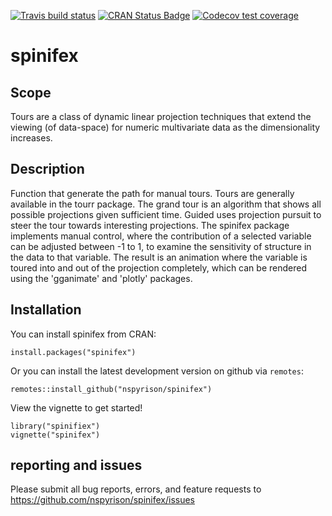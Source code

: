 [![Travis build status](https://travis-ci.org/nspyrison/spinifex.svg?branch=master)](https://travis-ci.org/nspyrison/spinifex)
[![CRAN Status Badge](http://www.r-pkg.org/badges/version/spinifex)](https://cran.r-project.org/package=spinifex)
[![Codecov test coverage](https://codecov.io/gh/nspyrison/spinifex/branch/master/graph/badge.svg)](https://codecov.io/gh/nspyrison/spinifex?branch=master)
<!-- [![CRAN Downloads Each Month](http://cranlogs.r-pkg.org/badges/spinifex)](http://cran.rstudio.com/web/packages/spinifex/index.html)
[![lifecycle](https://img.shields.io/badge/lifecycle-maturing-blue.svg)](https://www.tidyverse.org/lifecycle/#maturing) -->


# spinifex

## Scope

Tours are a class of dynamic linear projection techniques that extend the viewing (of data-space) for numeric multivariate data as the dimensionality increases. 

## Description

Function that generate the path for manual tours. Tours are generally available in the tourr package. The grand tour is an algorithm that shows all possible projections given sufficient time. Guided uses projection pursuit to steer the tour towards interesting projections. The spinifex package implements manual control, where the contribution of a selected variable can be adjusted between -1 to 1, to examine the sensitivity of structure in the data to that variable. The result is an animation where the variable is toured into and out of the projection completely, which can be rendered using the 'gganimate' and 'plotly' packages.

## Installation

You can install spinifex from CRAN:

```
install.packages("spinifex")
```

Or you can install the latest development version on github via `remotes`:

```
remotes::install_github("nspyrison/spinifex")
```

View the vignette to get started!
```
library("spinifiex")
vignette("spinifex")
```

## reporting and issues

Please submit all bug reports, errors, and feature requests to https://github.com/nspyrison/spinifex/issues  

